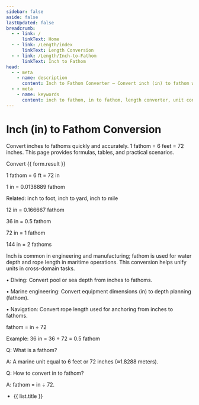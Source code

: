 ```yaml
---
sidebar: false
aside: false
lastUpdated: false
breadcrumb:
  - - link: /
      linkText: Home
  - - link: /Length/index
      linkText: Length Conversion
  - - link: /Length/Inch-to-Fathom
      linkText: Inch to Fathom
head:
  - - meta
    - name: description
      content: Inch to Fathom Converter — Convert inch (in) to fathom with accurate formulas and tables. Useful in marine measurement and diving operations.
  - - meta
    - name: keywords
      content: inch to fathom, in to fathom, length converter, unit conversion, marine units, diving, navigation, measurement conversion
---
```


# Inch (in) to Fathom Conversion

Convert inches to fathoms quickly and accurately. 1 fathom = 6 feet = 72 inches. This page provides formulas, tables, and practical scenarios.

<script setup>
import { reactive } from 'vue'
import { NCard, NButton, NForm, NFormItem, NInputNumber, NGrid, NGi, NTag } from 'naive-ui'
import { Length } from '../files'
const seoKey = [
  'Unit converter','Unit conversion','inch to fathom','marine units','diving','navigation','measurement conversion'
]
const form = reactive({ title: 'Inch to Fathom Conversion', value: 0, result: 0 })
const convertHandler = () => {
  if (!form.value && form.value !== 0) return (form.result = 'Please enter a valid number.')
  form.result = `${form.value} in = ${(form.value / 72).toFixed(6)} fathom`
}
</script>

<n-grid cols="1 s:1 m:1 l:1 xl:2 2xl:2" x-gap="40">
  <n-gi>
    <n-card :hoverable="true" :bordered="false" size="huge" :title="form.title">
      <n-form label-placement="left" label-width="auto" require-mark-placement="right-hanging" :style="{ maxWidth: '640px' }">
        <n-form-item label="Inch (in)">
          <n-input-number v-model:value="form.value" clearable placeholder="Enter inches" />
        </n-form-item>
        <n-form-item>
          <n-button type="primary" @click="convertHandler">Convert</n-button>
        </n-form-item>
        <n-form-item label="Result">
          <n-tag type="success">{{ form.result }}</n-tag>
        </n-form-item>
      </n-form>
      <template #footer>
        <div style="display: inline-block">
          SEO: Inch to fathom keywords —
          <span v-for="(item, index) in seoKey" :key="index">{{ item }}, </span>
        </div>
      </template>
    </n-card>
  </n-gi>
  <n-gi>
    <n-grid cols="1 s:1 m:1 l:1 xl:2 2xl:2" x-gap="40">
      <n-gi>
        <n-card :bordered="false" :hoverable="true" title="Common Conversion Formulas">
          <p>1 fathom = 6 ft = 72 in</p>
          <p>1 in = 0.0138889 fathom</p>
          <p>Related: inch to foot, inch to yard, inch to mile</p>
        </n-card>
      </n-gi>
      <n-gi>
        <n-card :bordered="false" :hoverable="true" title="Basic Conversion Table">
          <p>12 in = 0.166667 fathom</p>
          <p>36 in = 0.5 fathom</p>
          <p>72 in = 1 fathom</p>
          <p>144 in = 2 fathoms</p>
        </n-card>
      </n-gi>
      <n-gi>
        <n-card :bordered="false" :hoverable="true" title="Practical Applications">
          <p>
            Inch is common in engineering and manufacturing; fathom is used for water depth and rope length in maritime operations. This conversion helps unify units in cross-domain tasks.
          </p>
          <p>
            • Diving: Convert pool or sea depth from inches to fathoms.
          </p>
          <p>
            • Marine engineering: Convert equipment dimensions (in) to depth planning (fathom).
          </p>
          <p>
            • Navigation: Convert rope length used for anchoring from inches to fathoms.
          </p>
        </n-card>
      </n-gi>
      <n-gi>
        <n-card :bordered="false" :hoverable="true" title="Conversion Formula">
          <p>fathom = in ÷ 72</p>
          <p>Example: 36 in = 36 ÷ 72 = 0.5 fathom</p>
        </n-card>
      </n-gi>
      <n-gi>
        <n-card :hoverable="true" :bordered="false" title="Frequently Asked Questions">
          <p>Q: What is a fathom?</p>
          <p>A: A marine unit equal to 6 feet or 72 inches (≈1.8288 meters).</p>
          <p>Q: How to convert in to fathom?</p>
          <p>A: fathom = in ÷ 72.</p>
        </n-card>
      </n-gi>
    </n-grid>
  </n-gi>
</n-grid>

<n-grid cols="1 200:2 600:3 800:4 1200:5" x-gap="20" y-gap="20">
  <n-gi v-for="(item, index) in Length" :key="index">
    <n-card :title="item.title" :bordered="false" :hoverable="true">
      <ul style="padding-left: 20px">
        <li v-for="(list, key) in item.list" :key="key"><a :href="list.link">{{ list.title }}</a></li>
      </ul>
    </n-card>
  </n-gi>
</n-grid>